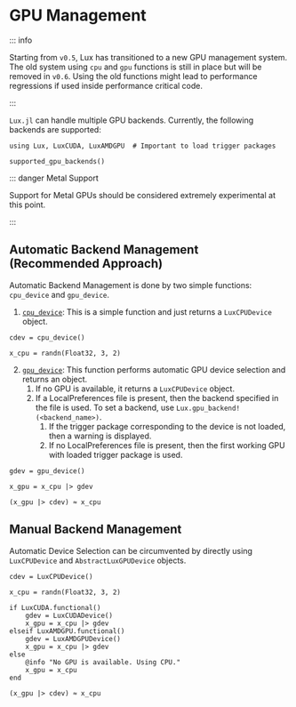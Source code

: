 # GPU Management

::: info

Starting from `v0.5`, Lux has transitioned to a new GPU management system. The old system
using `cpu` and `gpu` functions is still in place but will be removed in `v0.6`. Using the 
old functions might lead to performance regressions if used inside performance critical 
code.

:::

`Lux.jl` can handle multiple GPU backends. Currently, the following backends are supported:

```@example gpu_management
using Lux, LuxCUDA, LuxAMDGPU  # Important to load trigger packages

supported_gpu_backends()
```

::: danger Metal Support

Support for Metal GPUs should be considered extremely experimental at this point.

:::

## Automatic Backend Management (Recommended Approach)

Automatic Backend Management is done by two simple functions: `cpu_device` and `gpu_device`.

1. [`cpu_device`](@ref): This is a simple function and just returns a `LuxCPUDevice` object.

```@example gpu_management
cdev = cpu_device()
```

```@example gpu_management
x_cpu = randn(Float32, 3, 2)
```

2. [`gpu_device`](@ref): This function performs automatic GPU device selection and returns an object.
   1. If no GPU is available, it returns a `LuxCPUDevice` object.
   2. If a LocalPreferences file is present, then the backend specified in the file is used. To set a backend, use `Lux.gpu_backend!(<backend_name>)`.
      1. If the trigger package corresponding to the device is not loaded, then a warning is displayed.
      2. If no LocalPreferences file is present, then the first working GPU with loaded trigger package is used.


```@example gpu_management
gdev = gpu_device()

x_gpu = x_cpu |> gdev
```

```@example gpu_management
(x_gpu |> cdev) ≈ x_cpu
```

## Manual Backend Management

Automatic Device Selection can be circumvented by directly using `LuxCPUDevice` and `AbstractLuxGPUDevice` objects.

```@example gpu_management
cdev = LuxCPUDevice()

x_cpu = randn(Float32, 3, 2)

if LuxCUDA.functional()
    gdev = LuxCUDADevice()
    x_gpu = x_cpu |> gdev
elseif LuxAMDGPU.functional()
    gdev = LuxAMDGPUDevice()
    x_gpu = x_cpu |> gdev
else
    @info "No GPU is available. Using CPU."
    x_gpu = x_cpu
end

(x_gpu |> cdev) ≈ x_cpu
```
